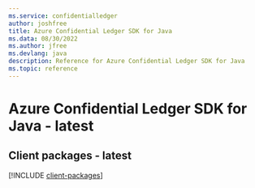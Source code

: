 ```yaml
---
ms.service: confidentialledger
author: joshfree
title: Azure Confidential Ledger SDK for Java
ms.data: 08/30/2022
ms.author: jfree
ms.devlang: java
description: Reference for Azure Confidential Ledger SDK for Java
ms.topic: reference
---
```

# Azure Confidential Ledger SDK for Java - latest

## Client packages - latest
[!INCLUDE [client-packages](confidential-ledger-client-index.md)]